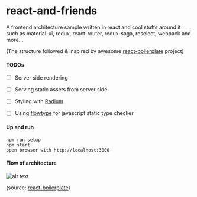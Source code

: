 # react-and-friends
A frontend architecture sample written in react and cool stuffs around it such as material-ui, redux, react-router, redux-saga, reselect, webpack and more...

(The structure followed & inspired by awesome [react-boilerplate](https://github.com/react-boilerplate/react-boilerplate) project)

#### TODOs
- [ ] Server side rendering
- [ ] Serving static assets from server side
- [ ] Styling with [Radium](https://github.com/FormidableLabs/radium)
- [ ] Using [flowtype](https://flowtype.org/) for javascript static type checker


#### Up and run
```
npm run setup
npm start
open browser with http://localhost:3000
```


#### Flow of architecture
![alt text](https://raw.githubusercontent.com/react-boilerplate/react-boilerplate/master/docs/general/workflow.png "Flow of architecture")

(source: [react-boilerplate](https://github.com/react-boilerplate/react-boilerplate))

